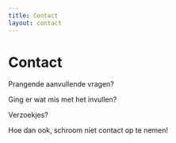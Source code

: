 ```yaml
---
title: Contact
layout: contact
---
```


# Contact

Prangende aanvullende vragen?

Ging er wat mis met het invullen?

Verzoekjes?

Hoe dan ook, schroom niet contact op te nemen!
